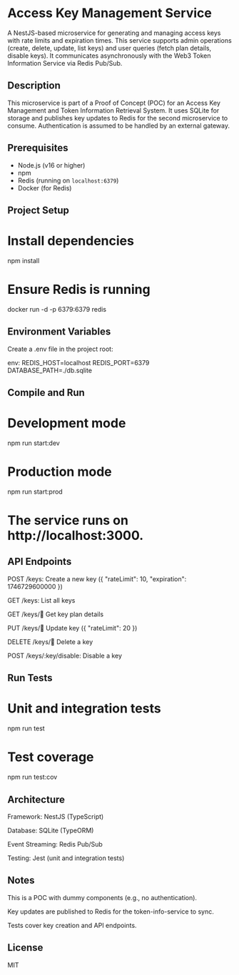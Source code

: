# Access Key Management Service

A NestJS-based microservice for generating and managing access keys with rate limits and expiration times. This service supports admin operations (create, delete, update, list keys) and user queries (fetch plan details, disable keys). It communicates asynchronously with the Web3 Token Information Service via Redis Pub/Sub.

## Description

This microservice is part of a Proof of Concept (POC) for an Access Key Management and Token Information Retrieval System. It uses SQLite for storage and publishes key updates to Redis for the second microservice to consume. Authentication is assumed to be handled by an external gateway.

## Prerequisites

- Node.js (v16 or higher)
- npm
- Redis (running on `localhost:6379`)
- Docker (for Redis)

## Project Setup

# Install dependencies
npm install

# Ensure Redis is running
docker run -d -p 6379:6379 redis


## Environment Variables
Create a .env file in the project root:

env:
REDIS_HOST=localhost
REDIS_PORT=6379
DATABASE_PATH=./db.sqlite

## Compile and Run

# Development mode
npm run start:dev

# Production mode
npm run start:prod

# The service runs on http://localhost:3000.

## API Endpoints
POST /keys: Create a new key ({ "rateLimit": 10, "expiration": 1746729600000 })

GET /keys: List all keys

GET /keys/:key: Get key plan details

PUT /keys/:key: Update key ({ "rateLimit": 20 })

DELETE /keys/:key: Delete a key

POST /keys/:key/disable: Disable a key


## Run Tests

# Unit and integration tests
npm run test

# Test coverage
npm run test:cov

## Architecture
Framework: NestJS (TypeScript)

Database: SQLite (TypeORM)

Event Streaming: Redis Pub/Sub

Testing: Jest (unit and integration tests)

## Notes
This is a POC with dummy components (e.g., no authentication).

Key updates are published to Redis for the token-info-service to sync.

Tests cover key creation and API endpoints.

## License
MIT